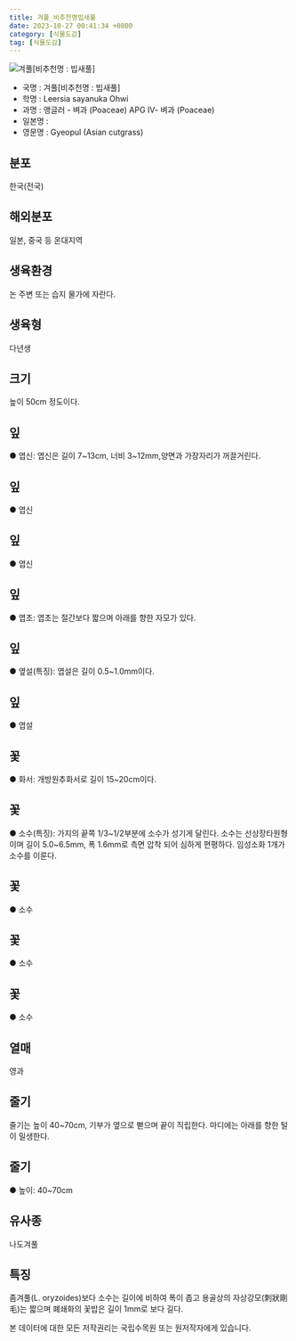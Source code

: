 ```yaml
---
title: 겨풀_비추천명빕새풀
date: 2023-10-27 00:41:34 +0800
category: [식물도감]
tag: [식물도감]
---
```




![겨풀[비추천명 : 빕새풀]](/fileUpload/plants/basic/Gramineae/Leersia/14548/14548_20160725145542949files_th2.jpg)
- 국명 : 겨풀[비추천명 : 빕새풀]
- 학명 : Leersia sayanuka Ohwi
- 과명 : 앵글러 - 벼과 (Poaceae) APG Ⅳ- 벼과 (Poaceae)
- 일본명 : 
- 영문명 : Gyeopul (Asian cutgrass)


## 분포
한국(전국)
## 해외분포
일본, 중국 등 온대지역
## 생육환경
논 주변 또는 습지 물가에 자란다.
## 생육형
다년생
## 크기
높이 50cm 정도이다.
## 잎
● 엽신: 엽신은 길이 7~13cm, 너비 3~12mm,양면과 가장자리가 꺼끌거린다. 
## 잎
● 엽신
## 잎
● 엽신
## 잎
● 엽초: 엽초는 절간보다 짧으며 아래를 향한 자모가 있다.
## 잎
● 옆설(특징): 엽설은 길이 0.5~1.0mm이다.
## 잎
● 엽설
## 꽃
● 화서: 개방원추화서로 길이 15~20cm이다.
## 꽃
● 소수(특징): 가지의 끝쪽 1/3~1/2부분에 소수가 성기게 달린다. 소수는 선상장타원형이며 길이 5.0~6.5mm, 폭 1.6mm로 측면 압착 되어 심하게 편평하다. 임성소화 1개가 소수를 이룬다. 
## 꽃
● 소수
## 꽃
● 소수
## 꽃
● 소수
## 열매
영과
## 줄기
줄기는 높이 40~70cm, 기부가 옆으로 뻗으며 끝이 직립한다. 마디에는 아래를 향한 털이 밀생한다.
## 줄기
● 높이: 40~70cm
## 유사종
나도겨풀
## 특징
좀겨풀(L. oryzoides)보다 소수는 길이에 비하여 폭이 좁고 용골상의 자상강모(刺狀剛毛)는 짧으며 폐쇄화의 꽃밥은 길이 1mm로 보다 길다.






본 데이터에 대한 모든 저작권리는 국립수목원 또는 원저작자에게 있습니다.

